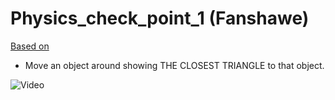 # Physics_check_point_1 (Fanshawe)

[Based on](https://github.com/LordMichaelmort/GDP2018-19/tree/master/GDP1819Feeney)

* Move an object around showing THE CLOSEST TRIANGLE to that object.

![Video](https://vimeo.com/user89929258/review/291740543/d6fe4dd18a)
